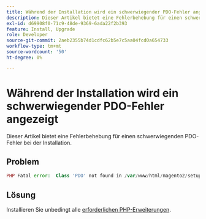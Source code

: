 ```yaml
---
title: Während der Installation wird ein schwerwiegender PDO-Fehler angezeigt
description: Dieser Artikel bietet eine Fehlerbehebung für einen schwerwiegenden PDO-Fehler bei der Installation.
exl-id: d69908f0-71c9-48de-9369-6ada22f2b393
feature: Install, Upgrade
role: Developer
source-git-commit: 2aeb2355b74d1cdfc62b5e7c5aa04fcd0a654733
workflow-type: tm+mt
source-wordcount: '50'
ht-degree: 0%

---
```


# Während der Installation wird ein schwerwiegender PDO-Fehler angezeigt

Dieser Artikel bietet eine Fehlerbehebung für einen schwerwiegenden PDO-Fehler bei der Installation.

## Problem

```php
PHP Fatal error:  Class 'PDO' not found in /var/www/html/magento2/setup/module/Magento/Setup/src/Module/Setup/ConnectionFactory.php on line 44
```

## Lösung

Installieren Sie unbedingt alle [erforderlichen PHP-Erweiterungen](https://experienceleague.adobe.com/de/docs/commerce-operations/installation-guide/prerequisites/php-settings).
